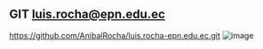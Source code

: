 ## GIT luis.rocha@epn.edu.ec
https://github.com/AnibalRocha/luis.rocha-epn.edu.ec.git
![image](https://user-images.githubusercontent.com/105742218/224568560-0f869a66-f467-4407-8465-4d0620a802aa.png)
